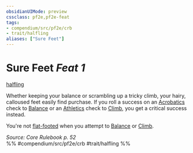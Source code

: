 ```yaml
---
obsidianUIMode: preview
cssclass: pf2e,pf2e-feat
tags:
- compendium/src/pf2e/crb
- trait/halfling
aliases: ["Sure Feet"]
---
```

# Sure Feet  *Feat 1*  
[halfling](/rules/traits/halfling.md)  


Whether keeping your balance or scrambling up a tricky climb, your hairy, calloused feet easily find purchase. If you roll a success on an [Acrobatics](/compendium/skills.md#Acrobatics) check to [Balance](/rules/actions/balance.md) or an [Athletics](/compendium/skills.md#Athletics) check to [Climb](/rules/actions/climb.md), you get a critical success instead.

You're not [flat-footed](/rules/conditions.md#Flat-footed) when you attempt to [Balance](/rules/actions/balance.md) or [Climb](/rules/actions/climb.md).

*Source: Core Rulebook p. 52*  
%% #compendium/src/pf2e/crb #trait/halfling %%